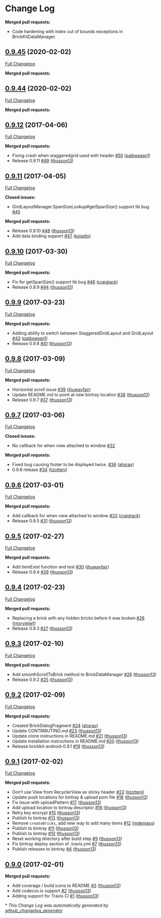# Change Log

**Merged pull requests:**
- Code hardening with index out of bounds exceptions in BrickKitDataManager.

## [0.9.45](https://github.com/wayfair/brickkit-android/tree/0.9.45) (2020-02-02)
[Full Changelog](https://github.com/wayfair/brickkit-android/compare/0.9.44...0.9.45)

**Merged pull requests:**
## [0.9.44](https://github.com/wayfair/brickkit-android/tree/0.9.44) (2020-02-02)
[Full Changelog](https://github.com/wayfair/brickkit-android/compare/0.9.43...0.9.44)

**Merged pull requests:**

## [0.9.12](https://github.com/wayfair/brickkit-android/tree/0.9.12) (2017-04-06)
[Full Changelog](https://github.com/wayfair/brickkit-android/compare/0.9.11...0.9.12)

**Merged pull requests:**

- Fixing crash when staggeredgrid used with header [\#50](https://github.com/wayfair/brickkit-android/pull/50) ([patbeagan1](https://github.com/patbeagan1))
- Release 0.9.11 [\#49](https://github.com/wayfair/brickkit-android/pull/49) ([thusson13](https://github.com/thusson13))

## [0.9.11](https://github.com/wayfair/brickkit-android/tree/0.9.11) (2017-04-05)
[Full Changelog](https://github.com/wayfair/brickkit-android/compare/0.9.10...0.9.11)

**Closed issues:**

- GirdLayoutManager.SpanSizeLookup\#getSpanSize\(\) support lib bug [\#45](https://github.com/wayfair/brickkit-android/issues/45)

**Merged pull requests:**

- Release 0.9.10 [\#48](https://github.com/wayfair/brickkit-android/pull/48) ([thusson13](https://github.com/thusson13))
- Add data binding support [\#47](https://github.com/wayfair/brickkit-android/pull/47) ([kojadin](https://github.com/kojadin))

## [0.9.10](https://github.com/wayfair/brickkit-android/tree/0.9.10) (2017-03-30)
[Full Changelog](https://github.com/wayfair/brickkit-android/compare/0.9.9...0.9.10)

**Merged pull requests:**

- Fix for getSpanSize\(\) support lib bug [\#46](https://github.com/wayfair/brickkit-android/pull/46) ([craigtack](https://github.com/craigtack))
- Release 0.9.9 [\#44](https://github.com/wayfair/brickkit-android/pull/44) ([thusson13](https://github.com/thusson13))

## [0.9.9](https://github.com/wayfair/brickkit-android/tree/0.9.9) (2017-03-23)
[Full Changelog](https://github.com/wayfair/brickkit-android/compare/0.9.8...0.9.9)

**Merged pull requests:**

- Adding ability to switch between StaggeredGridLayout and GridLayout [\#43](https://github.com/wayfair/brickkit-android/pull/43) ([patbeagan1](https://github.com/patbeagan1))
- Release 0.9.8 [\#41](https://github.com/wayfair/brickkit-android/pull/41) ([thusson13](https://github.com/thusson13))

## [0.9.8](https://github.com/wayfair/brickkit-android/tree/0.9.8) (2017-03-09)
[Full Changelog](https://github.com/wayfair/brickkit-android/compare/0.9.7...0.9.8)

**Merged pull requests:**

- Horizontal scroll issue [\#39](https://github.com/wayfair/brickkit-android/pull/39) ([jhuwayfair](https://github.com/jhuwayfair))
- Update README.md to point at new bintray location [\#38](https://github.com/wayfair/brickkit-android/pull/38) ([thusson13](https://github.com/thusson13))
- Release 0.9.7 [\#37](https://github.com/wayfair/brickkit-android/pull/37) ([thusson13](https://github.com/thusson13))

## [0.9.7](https://github.com/wayfair/brickkit-android/tree/0.9.7) (2017-03-06)
[Full Changelog](https://github.com/wayfair/brickkit-android/compare/0.9.6...0.9.7)

**Closed issues:**

- No callback for when view attached to window [\#32](https://github.com/wayfair/brickkit-android/issues/32)

**Merged pull requests:**

- Fixed bug causing footer to be displayed twice.  [\#36](https://github.com/wayfair/brickkit-android/pull/36) ([ahsrav](https://github.com/ahsrav))
- 0.9.6 release [\#34](https://github.com/wayfair/brickkit-android/pull/34) ([lizottenj](https://github.com/lizottenj))

## [0.9.6](https://github.com/wayfair/brickkit-android/tree/0.9.6) (2017-03-01)
[Full Changelog](https://github.com/wayfair/brickkit-android/compare/0.9.5...0.9.6)

**Merged pull requests:**

- Add callback for when view attached to window [\#33](https://github.com/wayfair/brickkit-android/pull/33) ([craigtack](https://github.com/craigtack))
- Release 0.9.5 [\#31](https://github.com/wayfair/brickkit-android/pull/31) ([thusson13](https://github.com/thusson13))

## [0.9.5](https://github.com/wayfair/brickkit-android/tree/0.9.5) (2017-02-27)
[Full Changelog](https://github.com/wayfair/brickkit-android/compare/0.9.4...0.9.5)

**Merged pull requests:**

- Add itemExist function and test [\#30](https://github.com/wayfair/brickkit-android/pull/30) ([jhuwayfair](https://github.com/jhuwayfair))
- Release 0.9.4 [\#29](https://github.com/wayfair/brickkit-android/pull/29) ([thusson13](https://github.com/thusson13))

## [0.9.4](https://github.com/wayfair/brickkit-android/tree/0.9.4) (2017-02-23)
[Full Changelog](https://github.com/wayfair/brickkit-android/compare/0.9.3...0.9.4)

**Merged pull requests:**

- Replacing a brick with any hidden bricks before it was broken [\#28](https://github.com/wayfair/brickkit-android/pull/28) ([rnorvielwf](https://github.com/rnorvielwf))
- Release 0.9.3 [\#27](https://github.com/wayfair/brickkit-android/pull/27) ([thusson13](https://github.com/thusson13))

## [0.9.3](https://github.com/wayfair/brickkit-android/tree/0.9.3) (2017-02-10)
[Full Changelog](https://github.com/wayfair/brickkit-android/compare/0.9.2...0.9.3)

**Merged pull requests:**

- Add smoothScrollToBrick method to BrickDataManager [\#26](https://github.com/wayfair/brickkit-android/pull/26) ([thusson13](https://github.com/thusson13))
- Release 0.9.2 [\#25](https://github.com/wayfair/brickkit-android/pull/25) ([thusson13](https://github.com/thusson13))

## [0.9.2](https://github.com/wayfair/brickkit-android/tree/0.9.2) (2017-02-09)
[Full Changelog](https://github.com/wayfair/brickkit-android/compare/0.9.1...0.9.2)

**Merged pull requests:**

- Created BrickDialogFragment [\#24](https://github.com/wayfair/brickkit-android/pull/24) ([ahsrav](https://github.com/ahsrav))
- Update CONTRIBUTING.md [\#23](https://github.com/wayfair/brickkit-android/pull/23) ([thusson13](https://github.com/thusson13))
- Update clone instructions in README.md [\#21](https://github.com/wayfair/brickkit-android/pull/21) ([thusson13](https://github.com/thusson13))
- Update installation instructions in README.md [\#20](https://github.com/wayfair/brickkit-android/pull/20) ([thusson13](https://github.com/thusson13))
- Release brickkit-android-0.9.1 [\#19](https://github.com/wayfair/brickkit-android/pull/19) ([thusson13](https://github.com/thusson13))

## [0.9.1](https://github.com/wayfair/brickkit-android/tree/0.9.1) (2017-02-02)
[Full Changelog](https://github.com/wayfair/brickkit-android/compare/0.9.0...0.9.1)

**Merged pull requests:**

- Don’t use View from RecyclerView as sticky header [\#22](https://github.com/wayfair/brickkit-android/pull/22) ([lizottenj](https://github.com/lizottenj))
- Update push locations for bintray & upload pom file [\#18](https://github.com/wayfair/brickkit-android/pull/18) ([thusson13](https://github.com/thusson13))
- Fix issue with uploadPattern [\#17](https://github.com/wayfair/brickkit-android/pull/17) ([thusson13](https://github.com/thusson13))
- Add upload location to bintray.descriptor [\#16](https://github.com/wayfair/brickkit-android/pull/16) ([thusson13](https://github.com/thusson13))
- Retry key encrypt [\#15](https://github.com/wayfair/brickkit-android/pull/15) ([thusson13](https://github.com/thusson13))
- Publish to bintray [\#13](https://github.com/wayfair/brickkit-android/pull/13) ([thusson13](https://github.com/thusson13))
- Remove `createBricks`, add new way to add many items [\#12](https://github.com/wayfair/brickkit-android/pull/12) ([mdemaso](https://github.com/mdemaso))
- Publish to bintray [\#11](https://github.com/wayfair/brickkit-android/pull/11) ([thusson13](https://github.com/thusson13))
- Publish to bintray [\#10](https://github.com/wayfair/brickkit-android/pull/10) ([thusson13](https://github.com/thusson13))
- Reset working directory after build step [\#9](https://github.com/wayfair/brickkit-android/pull/9) ([thusson13](https://github.com/thusson13))
- Fix bintray deploy section of .travis.yml [\#7](https://github.com/wayfair/brickkit-android/pull/7) ([thusson13](https://github.com/thusson13))
- Publish releases to bintray [\#4](https://github.com/wayfair/brickkit-android/pull/4) ([thusson13](https://github.com/thusson13))

## [0.9.0](https://github.com/wayfair/brickkit-android/tree/0.9.0) (2017-02-01)
**Merged pull requests:**

- Add coverage / build icons to README [\#3](https://github.com/wayfair/brickkit-android/pull/3) ([thusson13](https://github.com/thusson13))
- Add codecov.io support [\#2](https://github.com/wayfair/brickkit-android/pull/2) ([thusson13](https://github.com/thusson13))
- Adding support for Travis CI [\#1](https://github.com/wayfair/brickkit-android/pull/1) ([thusson13](https://github.com/thusson13))



\* *This Change Log was automatically generated by [github_changelog_generator](https://github.com/skywinder/Github-Changelog-Generator)*
